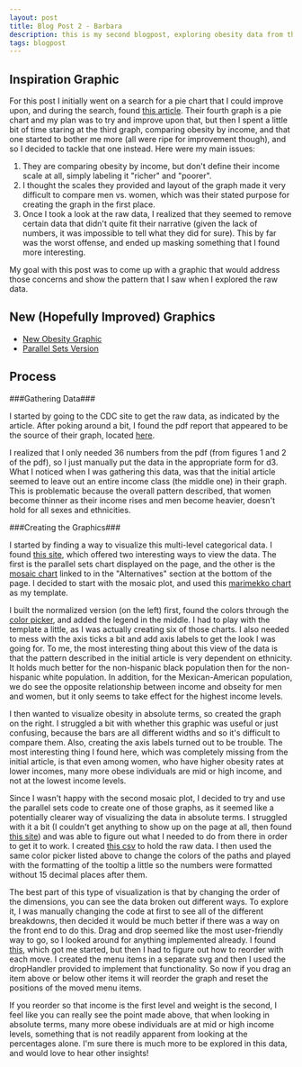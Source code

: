 ```yaml
---
layout: post
title: Blog Post 2 - Barbara
description: this is my second blogpost, exploring obesity data from the CDC
tags: blogpost
---
```

## Inspiration Graphic ##

For this post I initially went on a search for a pie chart that I could improve upon, and during the search, found [this article](http://www.theatlantic.com/magazine/archive/2014/04/why-rich-women-dont-get-fat/358643). Their fourth graph is a pie chart and my plan was to try and improve upon that, but then I spent a little bit of time staring at the third graph, comparing obesity by income, and that one started to bother me more (all were ripe for improvement though), and so I decided to tackle that one instead. Here were my main issues:

1. They are comparing obesity by income, but don't define their income scale at all, simply labeling it "richer" and "poorer". 
2. I thought the scales they provided and layout of the graph made it very difficult to compare men vs. women, which was their stated purpose for creating the graph in the first place.
3. Once I took a look at the raw data, I realized that they seemed to remove certain data that didn't quite fit their narrative (given the lack of numbers, it was impossible to tell what they did for sure). This by far was the worst offense, and ended up masking something that I found more interesting.

My goal with this post was to come up with a graphic that would address those concerns and show the pattern that I saw when I explored the raw data.

## New (Hopefully Improved) Graphics ##

-  [New Obesity Graphic](http://bwelsh.github.io/edav/assets/d3obesity.html)
-  [Parallel Sets Version](http://bwelsh.github.io/edav/assets/d3obesity_parsets.html)

## Process ##

###Gathering Data###

I started by going to the CDC site to get the raw data, as indicated by the article. After poking around a bit, I found the pdf report that appeared to be the source of their graph, located [here](http://www.cdc.gov/nchs/data/databriefs/db50.pdf). 

I realized that I only needed 36 numbers from the pdf (from figures 1 and 2 of the pdf), so I just manually put the data in the appropriate form for d3. What I noticed when I was gathering this data, was that the initial article seemed to leave out an entire income class (the middle one) in their graph. This is problematic because the overall pattern described, that women become thinner as their income rises and men become heavier, doesn't hold for all sexes and ethnicities. 

###Creating the Graphics###

I started by finding a way to visualize this multi-level categorical data. I found [this site](http://www.jasondavies.com/parallel-sets), which offered two interesting ways to view the data. The first is the parallel sets chart displayed on the page, and the other is the [mosaic chart](http://www.theusrus.de/blog/understanding-mosaic-plots) linked to in the "Alternatives" section at the bottom of the page. I decided to start with the mosaic plot, and used this [marimekko chart](http://bl.ocks.org/mbostock/1005090) as my template.

I built the normalized version (on the left) first, found the colors through the [color picker](http://tristen.ca/hcl-picker), and added the legend in the middle. I had to play with the template a little, as I was actually creating six of those charts. I also needed to mess with the axis ticks a bit and add axis labels to get the look I was going for. To me, the most interesting thing about this view of the data is that the pattern described in the initial article is very dependent on ethnicity. It holds much better for the non-hispanic black population then for the non-hispanic white population. In addition, for the Mexican-American population, we do see the opposite relationship between income and obseity for men and women, but it only seems to take effect for the highest income levels.

I then wanted to visualize obesity in absolute terms, so created the graph on the right. I struggled a bit with whether this graphic was useful or just confusing, because the bars are all different widths and so it's difficult to compare them. Also, creating the axis labels turned out to be trouble. The most interesting thing I found here, which was completely missing from the initial article, is that even among women, who have higher obesity rates at lower incomes, many more obese individuals are mid or high income, and not at the lowest income levels. 

Since I wasn't happy with the second mosaic plot, I decided to try and use the parallel sets code to create one of those graphs, as it seemed like a potentially clearer way of visualizing the data in absolute terms. I struggled with it a bit (I couldn't get anything to show up on the page at all, then found [this site](http://www.theage.com.au/national/parsets)) and was able to figure out what I needed to do from there in order to get it to work. I created [this csv](http://bwelsh.github.io/edav/assets/obesity.csv) to hold the raw data. I then used the same color picker listed above to change the colors of the paths and played with the formatting of the tooltip a little so the numbers were formatted without 15 decimal places after them. 

The best part of this type of visualization is that by changing the order of the dimensions, you can see the data broken out different ways. To explore it, I was manually changing the code at first to see all of the different breakdowns, then decided it would be much better if there was a way on the front end to do this. Drag and drop seemed like the most user-friendly way to go, so I looked around for anything implemented already. I found [this](http://jsfiddle.net/xnjGD/6/), which got me started, but then I had to figure out how to reorder with each move. I created the menu items in a separate svg and then I used the dropHandler provided to implement that functionality. So now if you drag an item above or below other items it will reorder the graph and reset the positions of the moved menu items. 

If you reorder so that income is the first level and weight is the second, I feel like you can really see the point made above, that when looking in absolute terms, many more obese individuals are at mid or high income levels, something that is not readily apparent from looking at the percentages alone. I'm sure there is much more to be explored in this data, and would love to hear other insights!
